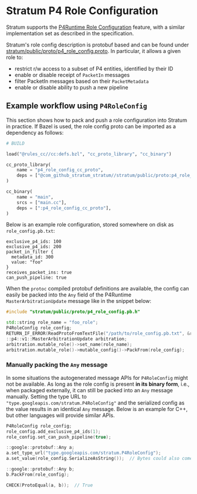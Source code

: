 <!--
Copyright 2022-present Open Networking Foundation

SPDX-License-Identifier: Apache-2.0
-->

# Stratum P4 Role Configuration

Stratum supports the [P4Runtime Role Configuration](https://p4.org/p4-spec/p4runtime/main/P4Runtime-Spec.html#sec-arbitration-role-config)
feature, with a similar implementation set as described in the specification.

Stratum's role config description is protobuf based and can be found under
[stratum/public/proto/p4_role_config.proto](/stratum/public/proto/p4_role_config.proto).
In particular, it allows a given role to:
- restrict r/w access to a subset of P4 entities, identified by their ID
- enable or disable receipt of `PacketIn` messages
- filter PacketIn messages based on their `PacketMetadata`
- enable or disable ability to push a new pipeline

## Example workflow using `P4RoleConfig`

This section shows how to pack and push a role configuration into Stratum in
practice. If Bazel is used, the role config proto can be imported as a
dependency as follows:

```python
# BUILD

load("@rules_cc//cc:defs.bzl", "cc_proto_library", "cc_binary")

cc_proto_library(
    name = "p4_role_config_cc_proto",
    deps = ["@com_github_stratum_stratum//stratum/public/proto:p4_role_config_proto"],
)

cc_binary(
    name = "main",
    srcs = ["main.cc"],
    deps = [":p4_role_config_cc_proto"],
)
```

Below is an example role configuration, stored somewhere on disk as
`role_config.pb.txt`:

```textproto
exclusive_p4_ids: 100
exclusive_p4_ids: 200
packet_in_filter {
  metadata_id: 300
  value: "foo"
}
receives_packet_ins: true
can_push_pipeline: true
```

When the `protoc` compiled protobuf definitions are available, the config can
easily be packed into the `Any` field of the P4Runtime `MasterArbitrationUpdate`
message like in the snippet below:

```c++
#include "stratum/public/proto/p4_role_config.pb.h"

std::string role_name = "foo_role";
P4RoleConfig role_config;
RETURN_IF_ERROR(ReadProtoFromTextFile("/path/to/role_config.pb.txt", &role_config));
::p4::v1::MasterArbitrationUpdate arbitration;
arbitration.mutable_role()->set_name(role_name);
arbitration.mutable_role()->mutable_config()->PackFrom(role_config);
```

### Manually packing the `Any` message

In some situations the autogenerated message APIs for `P4RoleConfig` might not
be available. As long as the role config is present **in its binary form**,
i.e., when packaged externally, it can still be packed into an `Any` message
manually. Setting the type URL to `"type.googleapis.com/stratum.P4RoleConfig"`
and the serialized config as the value results in an identical `Any` message.
Below is an example for C++, but other languages will provide similar APIs.

```c++
P4RoleConfig role_config;
role_config.add_exclusive_p4_ids(1);
role_config.set_can_push_pipeline(true);

::google::protobuf::Any a;
a.set_type_url("type.googleapis.com/stratum.P4RoleConfig");
a.set_value(role_config.SerializeAsString());  // Bytes could also come from disk.

::google::protobuf::Any b;
b.PackFrom(role_config);

CHECK(ProtoEqual(a, b));  // True
```
